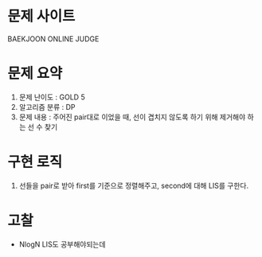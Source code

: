 # 문제 사이트
BAEKJOON ONLINE JUDGE

# 문제 요약
1. 문제 난이도 : GOLD 5
2. 알고리즘 분류 : DP
3. 문제 내용 : 주어진 pair대로 이었을 때, 선이 겹치지 않도록 하기 위해 제거해야 하는 선 수 찾기

# 구현 로직
1. 선들을 pair로 받아 first를 기준으로 정렬해주고, second에 대해 LIS를 구한다.

# 고찰
- NlogN LIS도 공부해야되는데